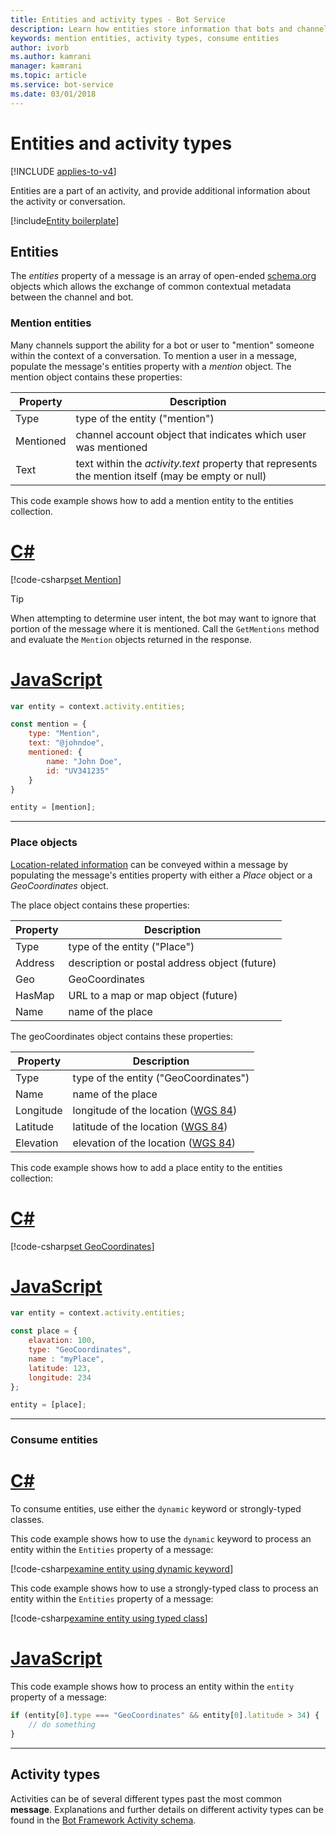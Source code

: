 ```yaml
---
title: Entities and activity types - Bot Service
description: Learn how entities store information that bots and channels use when exchanging messages. See how to populate entity properties and how to consume entities.
keywords: mention entities, activity types, consume entities
author: ivorb
ms.author: kamrani
manager: kamrani
ms.topic: article
ms.service: bot-service
ms.date: 03/01/2018
---
```


# Entities and activity types

[!INCLUDE [applies-to-v4](includes/applies-to-v4-current.md)]

Entities are a part of an activity, and provide additional information about the activity or conversation.

[!include[Entity boilerplate](includes/snippet-entity-boilerplate.md)]

## Entities

The *entities* property of a message is an array of open-ended <a href="http://schema.org/" target="_blank">schema.org</a>
objects which allows the exchange of common contextual metadata between the channel and bot.

### Mention entities

Many channels support the ability for a bot or user to "mention" someone within the context of a conversation.
To mention a user in a message, populate the message's entities property with a *mention* object.
The mention object contains these properties:

| Property | Description |
|----|----|
| Type | type of the entity ("mention") |
| Mentioned | channel account object that indicates which user was mentioned | 
| Text | text within the *activity.text* property that represents the mention itself (may be empty or null) |

This code example shows how to add a mention entity to the entities collection.

# [C#](#tab/cs)
[!code-csharp[set Mention](includes/code/dotnet-create-messages.cs#setMention)]

> [!TIP]
> When attempting to determine user intent, the  bot may want to ignore that portion
> of the message where it is mentioned. Call the `GetMentions` method and evaluate
> the `Mention` objects returned in the response.

# [JavaScript](#tab/js)
```javascript
var entity = context.activity.entities;

const mention = {
    type: "Mention",
    text: "@johndoe",
    mentioned: {
        name: "John Doe",
        id: "UV341235"
    }
}

entity = [mention];
```

---

### Place objects

<a href="https://schema.org/Place" target="_blank">Location-related information</a> can be conveyed
within a message by populating the message's entities property with either
a *Place* object or a *GeoCoordinates* object.

The place object contains these properties:

| Property | Description |
|----|----|
| Type | type of the entity ("Place") |
| Address | description or postal address object (future) |
| Geo | GeoCoordinates |
| HasMap | URL to a map or map object (future) |
| Name | name of the place |

The geoCoordinates object contains these properties:

| Property | Description |
|----|----|
| Type | type of the entity ("GeoCoordinates") |
| Name | name of the place |
| Longitude | longitude of the location (<a href="https://en.wikipedia.org/wiki/World_Geodetic_System" target="_blank">WGS 84</a>) |
| Latitude | latitude of the location (<a href="https://en.wikipedia.org/wiki/World_Geodetic_System" target="_blank">WGS 84</a>) |
| Elevation | elevation of the location (<a href="https://en.wikipedia.org/wiki/World_Geodetic_System" target="_blank">WGS 84</a>) |

This code example shows how to add a place entity to the entities collection:

# [C#](#tab/cs)
[!code-csharp[set GeoCoordinates](includes/code/dotnet-create-messages.cs#setGeoCoord)]

# [JavaScript](#tab/js)
```javascript
var entity = context.activity.entities;

const place = {
    elavation: 100,
    type: "GeoCoordinates",
    name : "myPlace",
    latitude: 123,
    longitude: 234
};

entity = [place];

```

---

### Consume entities

# [C#](#tab/cs)

To consume entities, use either the `dynamic` keyword or strongly-typed classes.

This code example shows how to use the `dynamic` keyword to process an entity within the `Entities` property of a message:

[!code-csharp[examine entity using dynamic keyword](includes/code/dotnet-create-messages.cs#examineEntity1)]

This code example shows how to use a strongly-typed class to process an entity within the `Entities` property of a message:

[!code-csharp[examine entity using typed class](includes/code/dotnet-create-messages.cs#examineEntity2)]

# [JavaScript](#tab/js)

This code example shows how to process an entity within the `entity` property of a message:

```javascript
if (entity[0].type === "GeoCoordinates" && entity[0].latitude > 34) {
    // do something
}
```

---

## Activity types
<!-- 
This code example show how to process an activity of type **message**:

# [C#](#tab/cs)

```cs
if (context.Activity.Type == ActivityTypes.Message){
    // do something
}
```

# [JavaScript](#tab/js)

```js
if(context.activity.type === 'message'){
    // do something
}
```

--- -->

Activities can be of several different types past the most common **message**. Explanations and further details on different activity types can be found in the [Bot Framework Activity schema](https://github.com/Microsoft/botframework-sdk/blob/main/specs/botframework-activity/botframework-activity.md).
